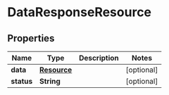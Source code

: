 

# DataResponseResource


## Properties

| Name | Type | Description | Notes |
|------------ | ------------- | ------------- | -------------|
|**data** | [**Resource**](Resource.md) |  |  [optional] |
|**status** | **String** |  |  [optional] |



